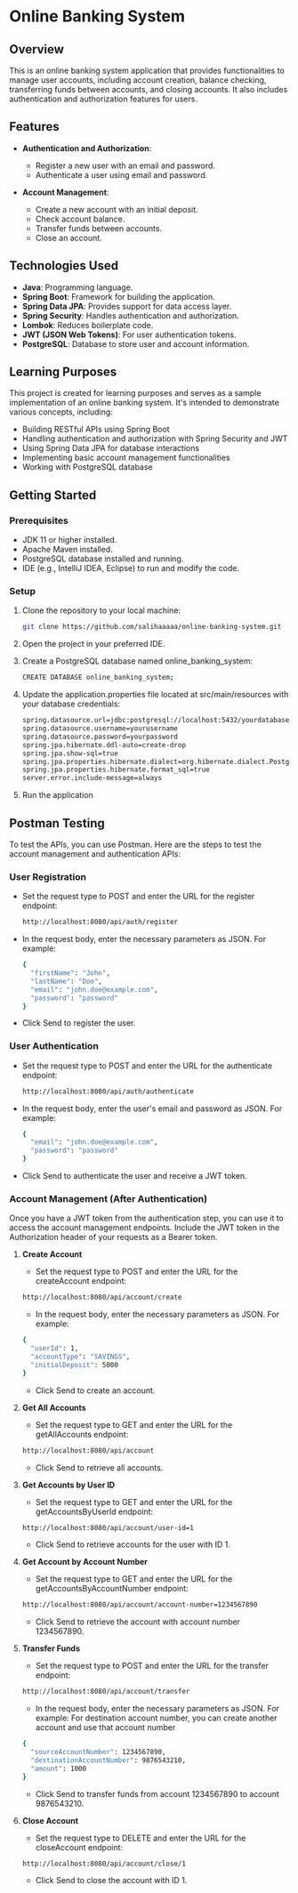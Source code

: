 # Online Banking System

## Overview

This is an online banking system application that provides functionalities to manage user accounts, including account creation, balance checking, transferring funds between accounts, and closing accounts. It also includes authentication and authorization features for users.

## Features

- **Authentication and Authorization**:
  - Register a new user with an email and password.
  - Authenticate a user using email and password.

- **Account Management**:
  - Create a new account with an initial deposit.
  - Check account balance.
  - Transfer funds between accounts.
  - Close an account.

## Technologies Used

- **Java**: Programming language.
- **Spring Boot**: Framework for building the application.
- **Spring Data JPA**: Provides support for data access layer.
- **Spring Security**: Handles authentication and authorization.
- **Lombok**: Reduces boilerplate code.
- **JWT (JSON Web Tokens)**: For user authentication tokens.
- **PostgreSQL**: Database to store user and account information.

## Learning Purposes
This project is created for learning purposes and serves as a sample implementation of an online banking system. It's intended to demonstrate various concepts, including:

- Building RESTful APIs using Spring Boot
- Handling authentication and authorization with Spring Security and JWT
- Using Spring Data JPA for database interactions
- Implementing basic account management functionalities
- Working with PostgreSQL database

## Getting Started

### Prerequisites

- JDK 11 or higher installed.
- Apache Maven installed.
- PostgreSQL database installed and running.
- IDE (e.g., IntelliJ IDEA, Eclipse) to run and modify the code.

### Setup

1. Clone the repository to your local machine:

    ```bash
    git clone https://github.com/salihaaaaa/online-banking-system.git
    ```

2. Open the project in your preferred IDE.
3. Create a PostgreSQL database named online_banking_system:

    ```bash
    CREATE DATABASE online_banking_system;
    ```

4. Update the application.properties file located at src/main/resources with your database credentials:

    ```bash
    spring.datasource.url=jdbc:postgresql://localhost:5432/yourdatabase
    spring.datasource.username=yourusername
    spring.datasource.password=yourpassword
    spring.jpa.hibernate.ddl-auto=create-drop
    spring.jpa.show-sql=true
    spring.jpa.properties.hibernate.dialect=org.hibernate.dialect.PostgreSQLDialect
    spring.jpa.properties.hibernate.format_sql=true
    server.error.include-message=always
    ```

5. Run the application

## Postman Testing
To test the APIs, you can use Postman. Here are the steps to test the account management and authentication APIs:

### User Registration

- Set the request type to POST and enter the URL for the register endpoint:

    ```bash
    http://localhost:8080/api/auth/register
    ```

- In the request body, enter the necessary parameters as JSON. For example:

    ```bash
    {
      "firstName": "John",
      "lastName": "Doe",
      "email": "john.doe@example.com",
      "password": "password"
    }
    ```

- Click Send to register the user.

### User Authentication
- Set the request type to POST and enter the URL for the authenticate endpoint:

    ```bash
    http://localhost:8080/api/auth/authenticate
    ```

- In the request body, enter the user's email and password as JSON. For example:

    ```bash
    {
      "email": "john.doe@example.com",
      "password": "password"
    }
    ```

- Click Send to authenticate the user and receive a JWT token.

### Account Management (After Authentication)
Once you have a JWT token from the authentication step, you can use it to access the account management endpoints. Include the JWT token in the Authorization header of your requests as a Bearer token.

1. **Create Account**
   - Set the request type to POST and enter the URL for the createAccount endpoint:

    ```bash
    http://localhost:8080/api/account/create
    ```

   - In the request body, enter the necessary parameters as JSON. For example:
    ```bash
    {
      "userId": 1,
      "accountType": "SAVINGS",
      "initialDeposit": 5000
    }
    ```

   - Click Send to create an account.


2. **Get All Accounts**
   - Set the request type to GET and enter the URL for the getAllAccounts endpoint:

    ```bash
    http://localhost:8080/api/account
    ```

   - Click Send to retrieve all accounts.


3. **Get Accounts by User ID**
   - Set the request type to GET and enter the URL for the getAccountsByUserId endpoint:

    ```bash
    http://localhost:8080/api/account/user-id=1
    ```

   - Click Send to retrieve accounts for the user with ID 1.


4. **Get Account by Account Number**
   - Set the request type to GET and enter the URL for the getAccountsByAccountNumber endpoint:

    ```bash
    http://localhost:8080/api/account/account-number=1234567890
    ```

   - Click Send to retrieve the account with account number 1234567890.


5. **Transfer Funds**
   - Set the request type to POST and enter the URL for the transfer endpoint:

    ```bash
    http://localhost:8080/api/account/transfer
    ```

   - In the request body, enter the necessary parameters as JSON. For example:
   For destination account number, you can create another account and use that account number

    ```bash
    {
      "sourceAccountNumber": 1234567890,
      "destinationAccountNumber": 9876543210,
      "amount": 1000
    }
    ```

   - Click Send to transfer funds from account 1234567890 to account 9876543210.


6. **Close Account**
   - Set the request type to DELETE and enter the URL for the closeAccount endpoint:

    ```bash
    http://localhost:8080/api/account/close/1
    ```

   - Click Send to close the account with ID 1.

